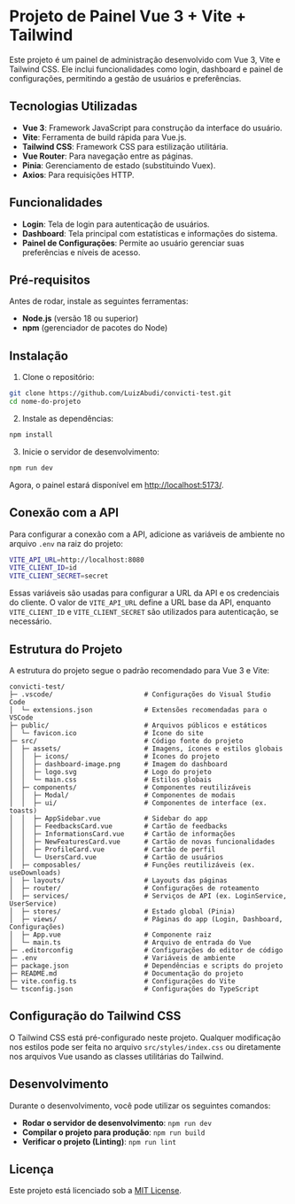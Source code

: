 # Projeto de Painel Vue 3 + Vite + Tailwind

Este projeto é um painel de administração desenvolvido com Vue 3, Vite e Tailwind CSS. Ele inclui funcionalidades como login, dashboard e painel de configurações, permitindo a gestão de usuários e preferências.

## Tecnologias Utilizadas

- **Vue 3**: Framework JavaScript para construção da interface do usuário.
- **Vite**: Ferramenta de build rápida para Vue.js.
- **Tailwind CSS**: Framework CSS para estilização utilitária.
- **Vue Router**: Para navegação entre as páginas.
- **Pinia**: Gerenciamento de estado (substituindo Vuex).
- **Axios**: Para requisições HTTP.
  
## Funcionalidades

- **Login**: Tela de login para autenticação de usuários.
- **Dashboard**: Tela principal com estatísticas e informações do sistema.
- **Painel de Configurações**: Permite ao usuário gerenciar suas preferências e níveis de acesso.

## Pré-requisitos

Antes de rodar, instale as seguintes ferramentas:

- **Node.js** (versão 18 ou superior)
- **npm** (gerenciador de pacotes do Node)

## Instalação

1. Clone o repositório:

```bash
git clone https://github.com/LuizAbudi/convicti-test.git
cd nome-do-projeto
```

2. Instale as dependências:

```bash
npm install
```

3. Inicie o servidor de desenvolvimento:

```bash
npm run dev
```

Agora, o painel estará disponível em [http://localhost:5173/](http://localhost:5173/).

## Conexão com a API

Para configurar a conexão com a API, adicione as variáveis de ambiente no arquivo `.env` na raiz do projeto:

```bash
VITE_API_URL=http://localhost:8080
VITE_CLIENT_ID=id
VITE_CLIENT_SECRET=secret
```

Essas variáveis são usadas para configurar a URL da API e os credenciais do cliente. O valor de `VITE_API_URL` define a URL base da API, enquanto `VITE_CLIENT_ID` e `VITE_CLIENT_SECRET` são utilizados para autenticação, se necessário.

## Estrutura do Projeto

A estrutura do projeto segue o padrão recomendado para Vue 3 e Vite:

```
convicti-test/
├─ .vscode/                       # Configurações do Visual Studio Code
│  └─ extensions.json             # Extensões recomendadas para o VSCode
├─ public/                        # Arquivos públicos e estáticos
│  └─ favicon.ico                 # Ícone do site
├─ src/                           # Código fonte do projeto
│  ├─ assets/                     # Imagens, ícones e estilos globais
│  │  ├─ icons/                   # Ícones do projeto
│  │  ├─ dashboard-image.png      # Imagem do dashboard
│  │  ├─ logo.svg                 # Logo do projeto
│  │  └─ main.css                 # Estilos globais
│  ├─ components/                 # Componentes reutilizáveis
│  │  ├─ Modal/                   # Componentes de modais
│  │  ├─ ui/                      # Componentes de interface (ex. toasts)
│  │  ├─ AppSidebar.vue           # Sidebar do app
│  │  ├─ FeedbacksCard.vue        # Cartão de feedbacks
│  │  ├─ InformationsCard.vue     # Cartão de informações
│  │  ├─ NewFeaturesCard.vue      # Cartão de novas funcionalidades
│  │  ├─ ProfileCard.vue          # Cartão de perfil
│  │  └─ UsersCard.vue            # Cartão de usuários
│  ├─ composables/                # Funções reutilizáveis (ex. useDownloads)
│  ├─ layouts/                    # Layouts das páginas
│  ├─ router/                     # Configurações de roteamento
│  ├─ services/                   # Serviços de API (ex. LoginService, UserService)
│  ├─ stores/                     # Estado global (Pinia)
│  ├─ views/                      # Páginas do app (Login, Dashboard, Configurações)
│  ├─ App.vue                     # Componente raiz
│  └─ main.ts                     # Arquivo de entrada do Vue
├─ .editorconfig                  # Configurações do editor de código
├─ .env                           # Variáveis de ambiente
├─ package.json                   # Dependências e scripts do projeto
├─ README.md                      # Documentação do projeto
├─ vite.config.ts                 # Configurações do Vite
└─ tsconfig.json                  # Configurações do TypeScript
```

## Configuração do Tailwind CSS

O Tailwind CSS está pré-configurado neste projeto. Qualquer modificação nos estilos pode ser feita no arquivo `src/styles/index.css` ou diretamente nos arquivos Vue usando as classes utilitárias do Tailwind.

## Desenvolvimento

Durante o desenvolvimento, você pode utilizar os seguintes comandos:

- **Rodar o servidor de desenvolvimento**: `npm run dev`
- **Compilar o projeto para produção**: `npm run build`
- **Verificar o projeto (Linting)**: `npm run lint`

## Licença

Este projeto está licenciado sob a [MIT License](LICENSE).

